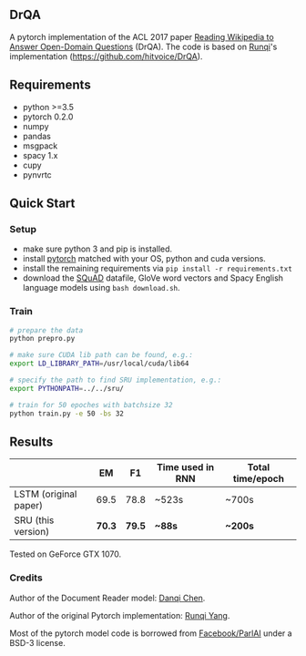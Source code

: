 DrQA
---

A pytorch implementation of the ACL 2017 paper [Reading Wikipedia to Answer Open-Domain Questions](http://www-cs.stanford.edu/people/danqi/papers/acl2017.pdf) (DrQA). The code is based on [Runqi](https://hitvoice.github.io/about/)'s implementation (https://github.com/hitvoice/DrQA).

## Requirements
- python >=3.5 
- pytorch 0.2.0
- numpy
- pandas
- msgpack
- spacy 1.x
- cupy
- pynvrtc

## Quick Start
### Setup
- make sure python 3 and pip is installed.
- install [pytorch](http://pytorch.org/) matched with your OS, python and cuda versions.
- install the remaining requirements via `pip install -r requirements.txt`
- download the [SQuAD](https://rajpurkar.github.io/SQuAD-explorer/) datafile, GloVe word vectors and Spacy English language models using `bash download.sh`.

### Train

```bash
# prepare the data
python prepro.py

# make sure CUDA lib path can be found, e.g.:
export LD_LIBRARY_PATH=/usr/local/cuda/lib64

# specify the path to find SRU implementation, e.g.:
export PYTHONPATH=../../sru/

# train for 50 epoches with batchsize 32
python train.py -e 50 -bs 32
```

## Results
||EM|F1|Time used in RNN|Total time/epoch|
|---|---|---|---|---|
|LSTM (original paper)|69.5|78.8|~523s|~700s|
|SRU (this version)|**70.3**|**79.5**|**~88s**|**~200s**|

Tested on GeForce GTX 1070.

### Credits
Author of the Document Reader model: [Danqi Chen](https://github.com/danqi).

Author of the original Pytorch implementation: [Runqi Yang](https://hitvoice.github.io/about/). 

Most of the pytorch model code is borrowed from [Facebook/ParlAI](https://github.com/facebookresearch/ParlAI/) under a BSD-3 license.
